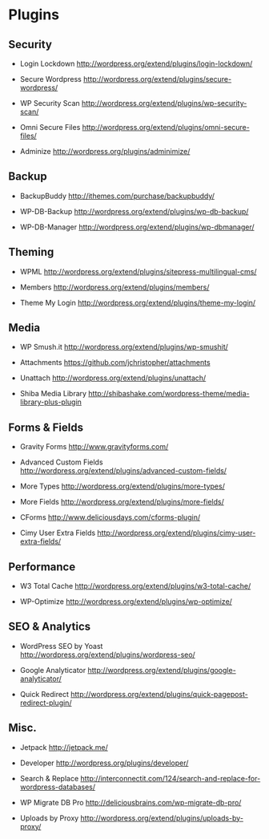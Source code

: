 # Plugins

## Security

- Login Lockdown
  <http://wordpress.org/extend/plugins/login-lockdown/>

- Secure Wordpress
  <http://wordpress.org/extend/plugins/secure-wordpress/>

- WP Security Scan
  <http://wordpress.org/extend/plugins/wp-security-scan/>
  
- Omni Secure Files
  <http://wordpress.org/extend/plugins/omni-secure-files/>

- Adminize
  <http://wordpress.org/plugins/adminimize/>

## Backup

- BackupBuddy
  <http://ithemes.com/purchase/backupbuddy/>

- WP-DB-Backup
  <http://wordpress.org/extend/plugins/wp-db-backup/>

- WP-DB-Manager
  <http://wordpress.org/extend/plugins/wp-dbmanager/>

## Theming

- WPML
  <http://wordpress.org/extend/plugins/sitepress-multilingual-cms/>

- Members
  <http://wordpress.org/extend/plugins/members/>

- Theme My Login
  <http://wordpress.org/extend/plugins/theme-my-login/>

## Media

- WP Smush.it
  <http://wordpress.org/extend/plugins/wp-smushit/>

- Attachments
  <https://github.com/jchristopher/attachments>

- Unattach
  <http://wordpress.org/extend/plugins/unattach/>

- Shiba Media Library
  <http://shibashake.com/wordpress-theme/media-library-plus-plugin>

## Forms & Fields

- Gravity Forms
  <http://www.gravityforms.com/>

- Advanced Custom Fields
  <http://wordpress.org/extend/plugins/advanced-custom-fields/>

- More Types
  <http://wordpress.org/extend/plugins/more-types/>

- More Fields
  <http://wordpress.org/extend/plugins/more-fields/>
 
- CForms
  <http://www.deliciousdays.com/cforms-plugin/>

- Cimy User Extra Fields
  <http://wordpress.org/extend/plugins/cimy-user-extra-fields/>

## Performance

- W3 Total Cache
  <http://wordpress.org/extend/plugins/w3-total-cache/>

- WP-Optimize
  <http://wordpress.org/extend/plugins/wp-optimize/>

## SEO & Analytics

- WordPress SEO by Yoast
  <http://wordpress.org/extend/plugins/wordpress-seo/>

- Google Analyticator
  <http://wordpress.org/extend/plugins/google-analyticator/>

- Quick Redirect
  <http://wordpress.org/extend/plugins/quick-pagepost-redirect-plugin/>

## Misc.

- Jetpack
  <http://jetpack.me/>

- Developer
  <http://wordpress.org/plugins/developer/>

- Search & Replace
  <http://interconnectit.com/124/search-and-replace-for-wordpress-databases/>

- WP Migrate DB Pro
  <http://deliciousbrains.com/wp-migrate-db-pro/>

- Uploads by Proxy
  <http://wordpress.org/extend/plugins/uploads-by-proxy/>
